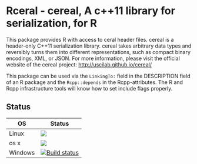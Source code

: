 # Rceral - cereal, A c++11 library for serialization, for R

This package provides R with access to ceral header files. 
cereal is a header-only C++11 serialization library.
cereal takes arbitrary data types and reversibly turns them into different representations, such as compact binary encodings, XML, or JSON. 
For more information, please visit the official website of the cereal project: <http://uscilab.github.io/cereal/>

This package can be used via the `LinkingTo:` field in the DESCRIPTION field of an R package and the `Rcpp::depends` in the Rcpp-attributes. The R and Rcpp infrastructure tools will know how to set include flags properly.

## Status

OS     |  Status
-------|-------------
Linux  |[![](https://travis-ci.org/wush978/Rcereal.svg?branch=master)](https://travis-ci.org/wush978/Rcereal/branches)
os x   |[![](https://travis-ci.org/wush978/Rcereal.svg?branch=osx)](https://travis-ci.org/wush978/Rcereal/branches)
Windows|[![Build status](https://ci.appveyor.com/api/projects/status/yjmrqa3yn70qf2q0/branch/master?svg=true)](https://ci.appveyor.com/project/wush978/rcereal/branch/master)
